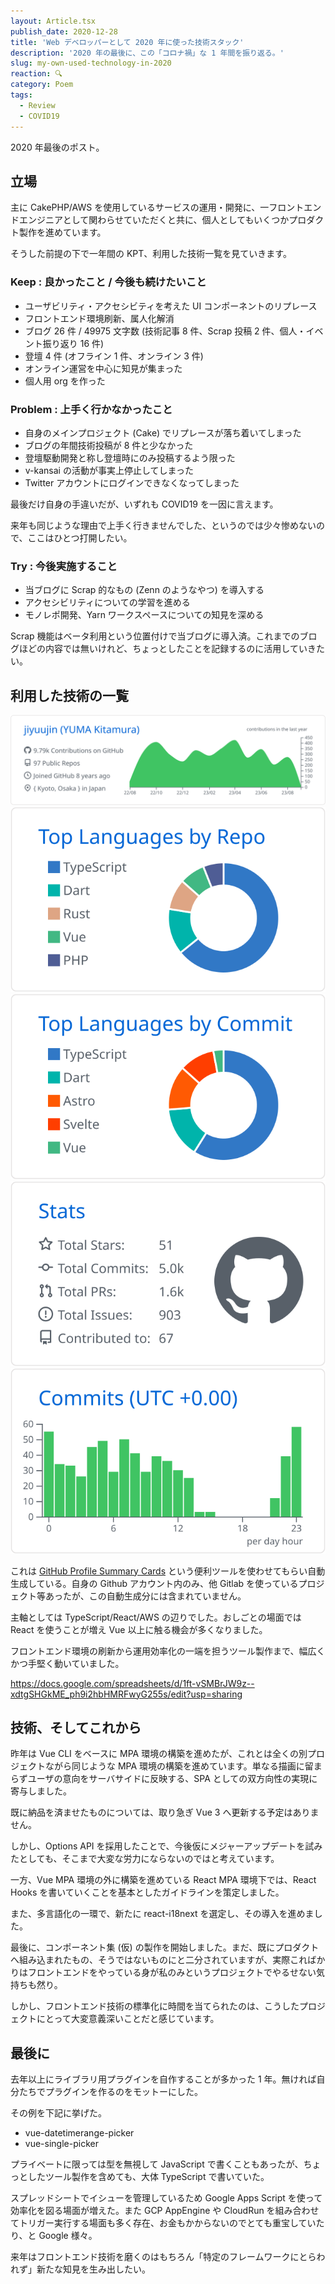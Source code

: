 ```yaml
---
layout: Article.tsx
publish_date: 2020-12-28
title: 'Web デベロッパーとして 2020 年に使った技術スタック'
description: '2020 年の最後に、この「コロナ禍」な 1 年間を振り返る。'
slug: my-own-used-technology-in-2020
reaction: 🔍
category: Poem
tags:
  - Review
  - COVID19
---
```


2020 年最後のポスト。

## 立場

主に CakePHP/AWS を使用しているサービスの運用・開発に、一フロントエンドエンジニアとして関わらせていただくと共に、個人としてもいくつかプロダクト製作を進めています。

そうした前提の下で一年間の KPT、利用した技術一覧を見ていきます。

### Keep : 良かったこと / 今後も続けたいこと

- ユーザビリティ・アクセシビティを考えた UI コンポーネントのリプレース
- フロントエンド環境刷新、属人化解消
- ブログ 26 件 / 49975 文字数 (技術記事 8 件、Scrap 投稿 2 件、個人・イベント振り返り 16 件)
- 登壇 4 件 (オフライン 1 件、オンライン 3 件)
- オンライン運営を中心に知見が集まった
- 個人用 org を作った

### Problem : 上手く行かなかったこと

- 自身のメインプロジェクト (Cake) でリプレースが落ち着いてしまった
- ブログの年間技術投稿が 8 件と少なかった
- 登壇駆動開発と称し登壇時にのみ投稿するよう限った
- v-kansai の活動が事実上停止してしまった
- Twitter アカウントにログインできなくなってしまった

最後だけ自身の手違いだが、いずれも COVID19 を一因に言えます。

来年も同じような理由で上手く行きませんでした、というのでは少々惨めないので、ここはひとつ打開したい。

### Try : 今後実施すること

- 当ブログに Scrap 的なもの (Zenn のようなやつ) を導入する
- アクセシビリティについての学習を進める
- モノレポ開発、Yarn ワークスペースについての知見を深める

Scrap 機能はベータ利用という位置付けで当ブログに導入済。これまでのブログほどの内容では無いけれど、ちょっとしたことを記録するのに活用していきたい。

## 利用した技術の一覧

[![](https://raw.githubusercontent.com/jiyuujin/github-profile-summary-cards/master/profile-summary-card-output/github/0-profile-details.svg)](https://github.com/vn7n24fzkq/github-profile-summary-cards)
[![](https://raw.githubusercontent.com/jiyuujin/github-profile-summary-cards/master/profile-summary-card-output/github/1-repos-per-language.svg)](https://github.com/vn7n24fzkq/github-profile-summary-cards) [![](https://raw.githubusercontent.com/jiyuujin/github-profile-summary-cards/master/profile-summary-card-output/github/2-most-commit-language.svg)](https://github.com/vn7n24fzkq/github-profile-summary-cards)
[![](https://raw.githubusercontent.com/jiyuujin/github-profile-summary-cards/master/profile-summary-card-output/github/3-stats.svg)](https://github.com/vn7n24fzkq/github-profile-summary-cards) [![](https://raw.githubusercontent.com/jiyuujin/github-profile-summary-cards/master/profile-summary-card-output/github/4-productive-time.svg)](https://github.com/vn7n24fzkq/github-profile-summary-cards)

これは [GitHub Profile Summary Cards](https://github.com/vn7n24fzkq/github-profile-summary-cards-example) という便利ツールを使わせてもらい自動生成している。自身の Github アカウント内のみ、他 Gitlab を使っているプロジェクト等あったが、この自動生成分には含まれていません。

主軸としては TypeScript/React/AWS の辺りでした。おしごとの場面では React を使うことが増え Vue 以上に触る機会が多くなりました。

フロントエンド環境の刷新から運用効率化の一端を担うツール製作まで、幅広くかつ手堅く動いていました。

https://docs.google.com/spreadsheets/d/1ft-vSMBrJW9z--xdtgSHGkME_ph9i2hbHMRFwyG255s/edit?usp=sharing

## 技術、そしてこれから

昨年は Vue CLI をベースに MPA 環境の構築を進めたが、これとは全くの別プロジェクトながら同じような MPA 環境の構築を進めています。単なる描画に留まらずユーザの意向をサーバサイドに反映する、SPA としての双方向性の実現に寄与しました。

既に納品を済ませたものについては、取り急ぎ Vue 3 へ更新する予定はありません。

しかし、Options API を採用したことで、今後仮にメジャーアップデートを試みたとしても、そこまで大変な労力にならないのではと考えています。

一方、Vue MPA 環境の外に構築を進めている React MPA 環境下では、React Hooks を書いていくことを基本としたガイドラインを策定しました。

また、多言語化の一環で、新たに react-i18next を選定し、その導入を進めました。

最後に、コンポーネント集 (仮) の製作を開始しました。まだ、既にプロダクトへ組み込まれたもの、そうではないものにと二分されていますが、実際こればかりはフロントエンドをやっている身が私のみというプロジェクトでやるせない気持ちも然り。

しかし、フロントエンド技術の標準化に時間を当てられたのは、こうしたプロジェクトにとって大変意義深いことだと感じています。

## 最後に

去年以上にライブラリ用プラグインを自作することが多かった 1 年。無ければ自分たちでプラグインを作るのをモットーにした。

その例を下記に挙げた。

- vue-datetimerange-picker
- vue-single-picker

プライベートに限っては型を無視して JavaScript で書くこともあったが、ちょっとしたツール製作を含めても、大体 TypeScript で書いていた。

スプレッドシートでイシューを管理しているため Google Apps Script を使って効率化を図る場面が増えた。また GCP AppEngine や CloudRun を組み合わせてトリガー実行する場面も多く存在、お金もかからないのでとても重宝していたり、と Google 様々。

来年はフロントエンド技術を磨くのはもちろん「特定のフレームワークにとらわれず」新たな知見を生み出したい。
